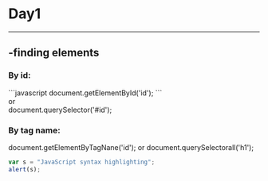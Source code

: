 <h1>Day1</h1>
<hr>
<h2>-finding elements</h2>
<h3>By id:</h3>
```javascript
document.getElementById('id');
```<br>
or<br>
document.querySelector('#id');
<h3>By tag name:</h3>
document.getElementByTagNane('id'); 
or 
document.querySelectorall('h1');


```javascript
var s = "JavaScript syntax highlighting";
alert(s);
```
